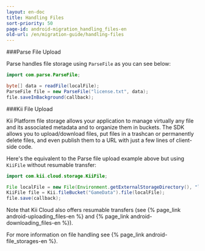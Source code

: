 ```yaml
---
layout: en-doc
title: Handling Files
sort-priority: 50
page-id: android-migration_handling_files-en
old-url: /en/migration-guide/handling-files
---
```

###Parse File Upload

Parse handles file storage using `ParseFile` as you can see below:

```java
import com.parse.ParseFile;

byte[] data = readFile(localFile);
ParseFile file = new ParseFile("license.txt", data);
file.saveInBackground(callback);
```

###Kii File Upload

Kii Platform file storage allows your application to manage virtually any file and its associated metadata and to organize them in buckets. The SDK allows you to upload/download files, put files in a trashcan or permanently delete files, and even publish them to a URL with just a few lines of client-side code. 

Here's the equivalent to the Parse file upload example above but using `KiiFile` without resumable transfer:

```java
import com.kii.cloud.storage.KiiFile;

File localFile = new File(Environment.getExternalStorageDirectory(), "license.txt");
KiiFile file = Kii.fileBucket("GameData").file(localFile);
file.save(callback);
```

Note that Kii Cloud also offers resumable transfers (see {% page_link android-uploading_files-en %} and {% page_link android-downloading_files-en %}).

For more information on file handling see {% page_link android-file_storages-en %}.